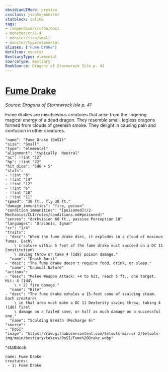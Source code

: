 ```yaml
---
obsidianUIMode: preview
cssclass: json5e-monster
statblock: inline
tags:
- compendium/src/5e/dosi
- monster/cr/1-4
- monster/size/small
- monster/type/elemental
aliases: ["Fume Drake"]
NoteIcon: monster
BestiaryType: elemental
SourceType: Bestiary
BookSource: Dragons of Stormwreck Isle p. 41
---
```

# [Fume Drake](2-Mechanics/CLI/bestiary/elemental/fume-drake-dosi.md)
*Source: Dragons of Stormwreck Isle p. 41*  

Fume drakes are mischievous creatures that arise from the lingering magical energy of a dead dragon. They resemble small, legless dragons formed from clouds of greenish smoke. They delight in causing pain and confusion in other creatures.

```statblock
"name": "Fume Drake (DoSI)"
"size": "Small"
"type": "elemental"
"alignment": "typically  Neutral"
"ac": !!int "12"
"hp": !!int "22"
"hit_dice": "5d6 + 5"
"stats":
- !!int "6"
- !!int "14"
- !!int "12"
- !!int "6"
- !!int "10"
- !!int "11"
"speed": "30 ft., fly 30 ft."
"damage_immunities": "fire, poison"
"condition_immunities": "[poisoned](/2-Mechanics/CLI/rules/conditions.md#poisoned)"
"senses": "darkvision 60 ft., passive Perception 10"
"languages": "Draconic, Ignan"
"cr": "1/4"
"traits":
- "desc": "When the fume drake dies, it explodes in a cloud of noxious fumes. Each\
    \ creature within 5 feet of the fume drake must succeed on a DC 11 Constitution\
    \ saving throw or take 4 (1d8) poison damage."
  "name": "Death Burst"
- "desc": "The fume drake doesn't require food, drink, or sleep."
  "name": "Unusual Nature"
"actions":
- "desc": "Melee Weapon Attack: +4 to hit, reach 5 ft., one target. Hit: 4 (1d4\
    \ + 2) fire damage."
  "name": "Bite"
- "desc": "The fume drake exhales a 15-foot cone of scalding steam. Each creature\
    \ in that area must make a DC 11 Dexterity saving throw, taking 4 (1d8) fire\
    \ damage on a failed save, or half as much damage on a successful one."
  "name": "Scalding Breath (Recharge 6)"
"source":
- "DoSI"
"image": "https://raw.githubusercontent.com/5etools-mirror-2/5etools-img/main/bestiary/tokens/DoSI/Fume%20Drake.webp"
```
^statblock

```encounter-table
name: Fume Drake
creatures:
 - 1: Fume Drake
```